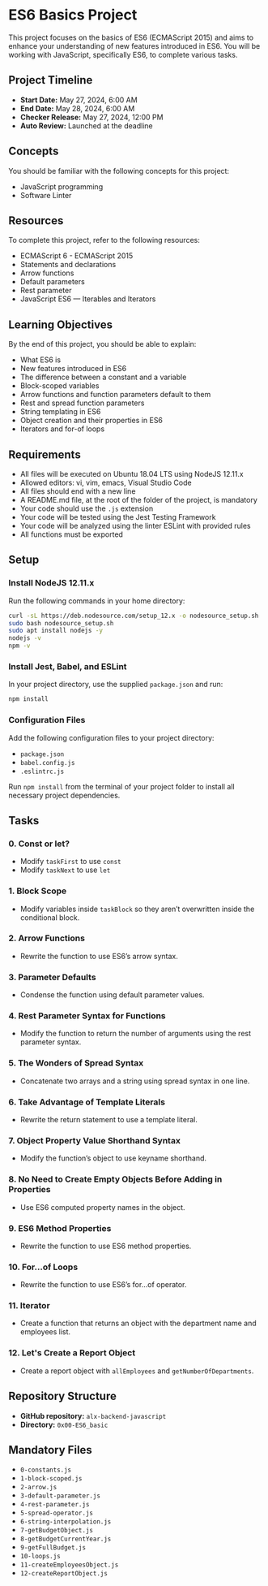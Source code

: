# ES6 Basics Project

This project focuses on the basics of ES6 (ECMAScript 2015) and aims to enhance your understanding of new features introduced in ES6. You will be working with JavaScript, specifically ES6, to complete various tasks.

## Project Timeline

- **Start Date:** May 27, 2024, 6:00 AM
- **End Date:** May 28, 2024, 6:00 AM
- **Checker Release:** May 27, 2024, 12:00 PM
- **Auto Review:** Launched at the deadline

## Concepts

You should be familiar with the following concepts for this project:

- JavaScript programming
- Software Linter

## Resources

To complete this project, refer to the following resources:

- ECMAScript 6 - ECMAScript 2015
- Statements and declarations
- Arrow functions
- Default parameters
- Rest parameter
- JavaScript ES6 — Iterables and Iterators

## Learning Objectives

By the end of this project, you should be able to explain:

- What ES6 is
- New features introduced in ES6
- The difference between a constant and a variable
- Block-scoped variables
- Arrow functions and function parameters default to them
- Rest and spread function parameters
- String templating in ES6
- Object creation and their properties in ES6
- Iterators and for-of loops

## Requirements

- All files will be executed on Ubuntu 18.04 LTS using NodeJS 12.11.x
- Allowed editors: vi, vim, emacs, Visual Studio Code
- All files should end with a new line
- A README.md file, at the root of the folder of the project, is mandatory
- Your code should use the `.js` extension
- Your code will be tested using the Jest Testing Framework
- Your code will be analyzed using the linter ESLint with provided rules
- All functions must be exported

## Setup

### Install NodeJS 12.11.x

Run the following commands in your home directory:

```bash
curl -sL https://deb.nodesource.com/setup_12.x -o nodesource_setup.sh
sudo bash nodesource_setup.sh
sudo apt install nodejs -y
nodejs -v
npm -v
```

### Install Jest, Babel, and ESLint

In your project directory, use the supplied `package.json` and run:

```bash
npm install
```

### Configuration Files

Add the following configuration files to your project directory:

- `package.json`
- `babel.config.js`
- `.eslintrc.js`

Run `npm install` from the terminal of your project folder to install all necessary project dependencies.

## Tasks

### 0. Const or let?

- Modify `taskFirst` to use `const`
- Modify `taskNext` to use `let`

### 1. Block Scope

- Modify variables inside `taskBlock` so they aren’t overwritten inside the conditional block.

### 2. Arrow Functions

- Rewrite the function to use ES6’s arrow syntax.

### 3. Parameter Defaults

- Condense the function using default parameter values.

### 4. Rest Parameter Syntax for Functions

- Modify the function to return the number of arguments using the rest parameter syntax.

### 5. The Wonders of Spread Syntax

- Concatenate two arrays and a string using spread syntax in one line.

### 6. Take Advantage of Template Literals

- Rewrite the return statement to use a template literal.

### 7. Object Property Value Shorthand Syntax

- Modify the function’s object to use keyname shorthand.

### 8. No Need to Create Empty Objects Before Adding in Properties

- Use ES6 computed property names in the object.

### 9. ES6 Method Properties

- Rewrite the function to use ES6 method properties.

### 10. For...of Loops

- Rewrite the function to use ES6’s for...of operator.

### 11. Iterator

- Create a function that returns an object with the department name and employees list.

### 12. Let's Create a Report Object

- Create a report object with `allEmployees` and `getNumberOfDepartments`.

## Repository Structure

- **GitHub repository:** `alx-backend-javascript`
- **Directory:** `0x00-ES6_basic`

## Mandatory Files

- `0-constants.js`
- `1-block-scoped.js`
- `2-arrow.js`
- `3-default-parameter.js`
- `4-rest-parameter.js`
- `5-spread-operator.js`
- `6-string-interpolation.js`
- `7-getBudgetObject.js`
- `8-getBudgetCurrentYear.js`
- `9-getFullBudget.js`
- `10-loops.js`
- `11-createEmployeesObject.js`
- `12-createReportObject.js`
